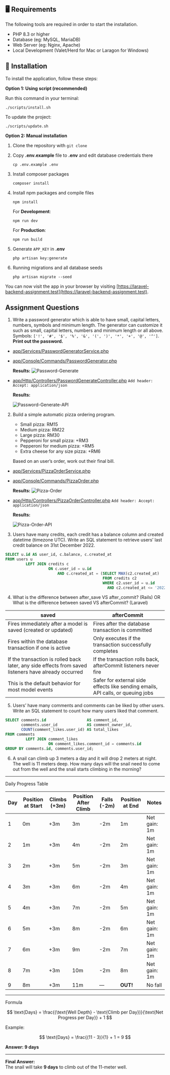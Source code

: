 ## 🖥 Requirements

The following tools are required in order to start the installation.

* PHP 8.3 or higher
* Database (eg: MySQL, MariaDB)
* Web Server (eg: Nginx, Apache)
* Local Development (Valet/Herd for Mac or Laragon for Windows)

## 🚀 Installation

To install the application, follow these steps:

**Option 1: Using script (recommended)**

Run this command in your terminal:

```shell
./scripts/install.sh
```

To update the project:

```shell
./scripts/update.sh
```

**Option 2: Manual installation**

1. Clone the repository with `git clone`
2. Copy __.env.example__ file to __.env__ and edit database credentials there

    ```shell
    cp .env.example .env
    ```

3. Install composer packages

    ```shell
    composer install
    ```

4. Install npm packages and compile files

    ```shell
    npm install
    ```

   For **Development**:
    ```shell
    npm run dev
    ```

   For **Production**:
    ```shell
    npm run build
    ```

5. Generate `APP_KEY` in **.env**

    ```shell
    php artisan key:generate
    ```

6. Running migrations and all database seeds

    ```shell
    php artisan migrate --seed
    ```

You can now visit the app in your browser by
visiting [https://laravel-backend-assignment.test](https://laravel-backend-assignment.test).

## Assignment Questions

1. Write a password generator which is able to have small, capital letters, numbers, symbols and minimum length. The
   generator can customize it such as small, capital letters, numbers and minimum length or all above. Symbols:
   `['!', '#', '$', '%', '&', '(', ')', '*', '+', '@', '^']`. **Print out the password.**


* [app/Services/PasswordGeneratorService.php](app/Services/PasswordGeneratorService.php)
* [app/Console/Commands/PasswordGenerator.php](app/Console/Commands/PasswordGenerator.php)

  **Results:**
  ![Password-Generate](public/img/password-generate-command.png)

* [app/Http/Controllers/PasswordGenerateController.php](app/Http/Controllers/PasswordGenerateController.php)
  `Add header: Accept: application/json`

  **Results:**

  ![Password-Generate-API](public/img/password-generate-api.png)

2. Build a simple automatic pizza ordering program.
    * Small pizza: RM15
    * Medium pizza: RM22
    * Large pizza: RM30
    * Pepperoni for small pizza: +RM3
    * Pepperoni for medium pizza: +RM5
    * Extra cheese for any size pizza: +RM6

   Based on an user’s order, work out their final bill.


* [app/Services/PizzaOrderService.php](app/Services/PizzaOrderService.php)
* [app/Console/Commands/PizzaOrder.php](app/Console/Commands/PizzaOrder.php)

  **Results:**
  ![Pizza-Order](public/img/pizza-order-command.png)

* [app/Http/Controllers/PizzaOrderController.php](app/Http/Controllers/PizzaOrderController.php)
  `Add header: Accept: application/json`

  **Results:**

  ![Pizza-Order-API](public/img/pizza-order-api.png)

3. Users have many credits, each credit has a balance column and created datetime (timezone UTC). Write an SQL statement
   to retrieve users’ last credit balance on 31st December 2022.

```sql
SELECT u.id AS user_id, c.balance, c.created_at
FROM users u
         LEFT JOIN credits c
                   ON c.user_id = u.id
                       AND c.created_at = (SELECT MAX(c2.created_at)
                                           FROM credits c2
                                           WHERE c2.user_id = u.id
                                             AND c2.created_at <= '2022-12-31 23:59:59');
```

4. What is the difference between after_save VS after_commit? (Rails) OR What is the difference between saved VS
   afterCommit? (Laravel)

| saved                                                                                                | afterCommit                                                                     |
|------------------------------------------------------------------------------------------------------|---------------------------------------------------------------------------------|
| Fires immediately after a model is saved (created or updated)                                        | Fires after the database transaction is committed                               |
| Fires within the database transaction if one is active                                               | Only executes if the transaction successfully completes                         |
| If the transaction is rolled back later, any side effects from saved listeners have already occurred | If the transaction rolls back, afterCommit listeners never fire                 |
| This is the default behavior for most model events                                                   | Safer for external side effects like sending emails, API calls, or queuing jobs |

5. Users’ have many comments and comments can be liked by other users. Write an SQL statement to count how many
   users liked that comment.

```sql
SELECT comments.id                  AS comment_id,
       comments.user_id             AS comment_owner_id,
       COUNT(comment_likes.user_id) AS total_likes
FROM comments
         LEFT JOIN comment_likes
                   ON comment_likes.comment_id = comments.id
GROUP BY comments.id, comments.user_id;
```

6. A snail can climb up 3 meters a day and it will drop 2 meters at night. The well is 11 meters deep. How many days
   will the snail need to come out from the well and the snail starts climbing in the morning?

---

Daily Progress Table

| Day | Position at Start | Climbs (+3m) | Position After Climb | Falls (-2m) | Position at End | Notes |
|-----|-------------------|--------------|----------------------|--------------|-----------------|--------|
| 1 | 0m | +3m | 3m | -2m | 1m | Net gain: 1m |
| 2 | 1m | +3m | 4m | -2m | 2m | Net gain: 1m |
| 3 | 2m | +3m | 5m | -2m | 3m | Net gain: 1m |
| 4 | 3m | +3m | 6m | -2m | 4m | Net gain: 1m |
| 5 | 4m | +3m | 7m | -2m | 5m | Net gain: 1m |
| 6 | 5m | +3m | 8m | -2m | 6m | Net gain: 1m |
| 7 | 6m | +3m | 9m | -2m | 7m | Net gain: 1m |
| 8 | 7m | +3m | 10m | -2m | 8m | Net gain: 1m |
| 9 | 8m | +3m | 11m | — | **OUT!** | No fall |

---

Formula


$$
\text{Days} = \frac{(\text{Well Depth} - \text{Climb per Day})}{\text{Net Progress per Day}} + 1
$$

Example:

$$
\text{Days} = \frac{(11 - 3)}{1} + 1 = 9
$$

**Answer: 9 days**

---
**Final Answer:**  
The snail will take **9 days** to climb out of the 11-meter well.